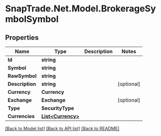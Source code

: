 # SnapTrade.Net.Model.BrokerageSymbolSymbol

## Properties

Name | Type | Description | Notes
------------ | ------------- | ------------- | -------------
**Id** | **string** |  | 
**Symbol** | **string** |  | 
**RawSymbol** | **string** |  | 
**Description** | **string** |  | [optional] 
**Currency** | **Currency** |  | 
**Exchange** | **Exchange** |  | [optional] 
**Type** | **SecurityType** |  | 
**Currencies** | [**List&lt;Currency&gt;**](Currency.md) |  | 

[[Back to Model list]](../README.md#documentation-for-models) [[Back to API list]](../README.md#documentation-for-api-endpoints) [[Back to README]](../README.md)

